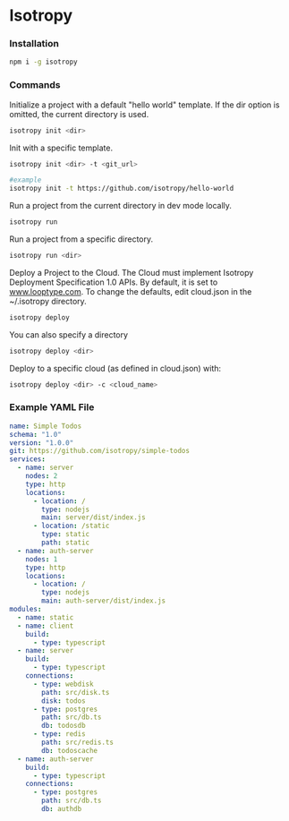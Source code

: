 # Isotropy

### Installation

```bash
npm i -g isotropy
```

### Commands

Initialize a project with a default "hello world" template.
If the dir option is omitted, the current directory is used.

```bash
isotropy init <dir>
```

Init with a specific template.

```bash
isotropy init <dir> -t <git_url>

#example
isotropy init -t https://github.com/isotropy/hello-world
```

Run a project from the current directory in dev mode locally.

```bash
isotropy run
```

Run a project from a specific directory.

```bash
isotropy run <dir>
```

Deploy a Project to the Cloud. The Cloud must implement Isotropy Deployment Specification 1.0 APIs.
By default, it is set to www.looptype.com. To change the defaults, edit cloud.json in the ~/.isotropy directory.

```bash
isotropy deploy
```

You can also specify a directory

```bash
isotropy deploy <dir>
```

Deploy to a specific cloud (as defined in cloud.json) with:

```bash
isotropy deploy <dir> -c <cloud_name>
```

### Example YAML File

```yaml
name: Simple Todos
schema: "1.0"
version: "1.0.0"
git: https://github.com/isotropy/simple-todos
services:
  - name: server
    nodes: 2
    type: http
    locations:
      - location: /
        type: nodejs
        main: server/dist/index.js
      - location: /static
        type: static
        path: static
  - name: auth-server
    nodes: 1
    type: http
    locations:
      - location: /
        type: nodejs
        main: auth-server/dist/index.js
modules:
  - name: static
  - name: client
    build:
      - type: typescript
  - name: server
    build:
      - type: typescript
    connections:
      - type: webdisk
        path: src/disk.ts
        disk: todos
      - type: postgres
        path: src/db.ts
        db: todosdb
      - type: redis
        path: src/redis.ts
        db: todoscache
  - name: auth-server
    build:
      - type: typescript
    connections:
      - type: postgres
        path: src/db.ts
        db: authdb
```
